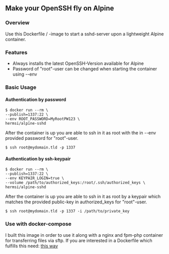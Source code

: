 ## Make your OpenSSH fly on Alpine

### Overview
Use this Dockerfile / -image to start a sshd-server upon a lightweight Alpine container.

### Features
* Always installs the latest OpenSSH-Version available for Alpine
* Password of "root"-user can be changed when starting the container using --env

### Basic Usage
#### Authentication by password
```
$ docker run --rm \
--publish=1337:22 \
--env ROOT_PASSWORD=MyRootPW123 \
hermsi/alpine-sshd
```

After the container is up you are able to ssh in it as root with the in --env provided password for "root"-user.
```
$ ssh root@mydomain.tld -p 1337
```
#### Authentication by ssh-keypair
```
$ docker run --rm \
--publish=1337:22 \
--env KEYPAIR_LOGIN=true \
--volume /path/to/authorized_keys:/root/.ssh/authorized_keys \
hermsi/alpine-sshd
```
After the container is up you are able to ssh in it as root by a keypair which matches the provided public-key in authorized_keys for "root"-user.
```
$ ssh root@mydomain.tld -p 1337 -i /path/to/private_key
```
### Use with docker-compose
I built this image in order to use it along with a nginx and fpm-php container for transferring files via sftp.
If you are interested in a Dockerfile which fulfills this need: [this way](https://github.com/Hermsi1337/docker-compose/blob/master/full_php_dev_stack/docker-compose.yml)